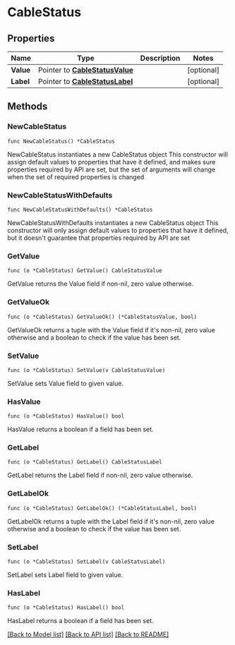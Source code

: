 # CableStatus

## Properties

Name | Type | Description | Notes
------------ | ------------- | ------------- | -------------
**Value** | Pointer to [**CableStatusValue**](CableStatusValue.md) |  | [optional] 
**Label** | Pointer to [**CableStatusLabel**](CableStatusLabel.md) |  | [optional] 

## Methods

### NewCableStatus

`func NewCableStatus() *CableStatus`

NewCableStatus instantiates a new CableStatus object
This constructor will assign default values to properties that have it defined,
and makes sure properties required by API are set, but the set of arguments
will change when the set of required properties is changed

### NewCableStatusWithDefaults

`func NewCableStatusWithDefaults() *CableStatus`

NewCableStatusWithDefaults instantiates a new CableStatus object
This constructor will only assign default values to properties that have it defined,
but it doesn't guarantee that properties required by API are set

### GetValue

`func (o *CableStatus) GetValue() CableStatusValue`

GetValue returns the Value field if non-nil, zero value otherwise.

### GetValueOk

`func (o *CableStatus) GetValueOk() (*CableStatusValue, bool)`

GetValueOk returns a tuple with the Value field if it's non-nil, zero value otherwise
and a boolean to check if the value has been set.

### SetValue

`func (o *CableStatus) SetValue(v CableStatusValue)`

SetValue sets Value field to given value.

### HasValue

`func (o *CableStatus) HasValue() bool`

HasValue returns a boolean if a field has been set.

### GetLabel

`func (o *CableStatus) GetLabel() CableStatusLabel`

GetLabel returns the Label field if non-nil, zero value otherwise.

### GetLabelOk

`func (o *CableStatus) GetLabelOk() (*CableStatusLabel, bool)`

GetLabelOk returns a tuple with the Label field if it's non-nil, zero value otherwise
and a boolean to check if the value has been set.

### SetLabel

`func (o *CableStatus) SetLabel(v CableStatusLabel)`

SetLabel sets Label field to given value.

### HasLabel

`func (o *CableStatus) HasLabel() bool`

HasLabel returns a boolean if a field has been set.


[[Back to Model list]](../README.md#documentation-for-models) [[Back to API list]](../README.md#documentation-for-api-endpoints) [[Back to README]](../README.md)


